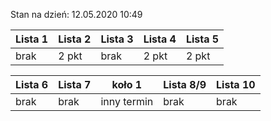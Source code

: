 Stan na dzień: 12.05.2020 10:49

| Lista 1 | Lista 2 | Lista 3 | Lista 4 | Lista 5 |
|---|---|---|---|---|
| brak | 2 pkt | brak | 2 pkt  | 2 pkt |

| Lista 6 | Lista 7 | koło 1| Lista 8/9 | Lista 10 |
|---|---|---|---|---|
| brak | brak | inny termin | brak | brak |
